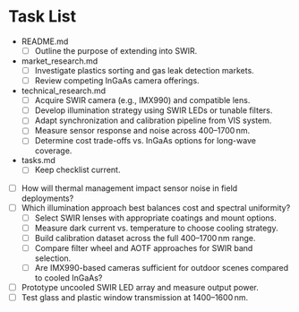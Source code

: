 # Task List

- README.md
  - [ ] Outline the purpose of extending into SWIR.
- market_research.md
  - [ ] Investigate plastics sorting and gas leak detection markets.
  - [ ] Review competing InGaAs camera offerings.
- technical_research.md
  - [ ] Acquire SWIR camera (e.g., IMX990) and compatible lens.
  - [ ] Develop illumination strategy using SWIR LEDs or tunable filters.
  - [ ] Adapt synchronization and calibration pipeline from VIS system.
  - [ ] Measure sensor response and noise across 400–1700 nm.
  - [ ] Determine cost trade-offs vs. InGaAs options for long-wave coverage.
- tasks.md
  - [ ] Keep checklist current.
- [ ] How will thermal management impact sensor noise in field deployments?
- [ ] Which illumination approach best balances cost and spectral uniformity?
  - [ ] Select SWIR lenses with appropriate coatings and mount options.
  - [ ] Measure dark current vs. temperature to choose cooling strategy.
  - [ ] Build calibration dataset across the full 400–1700 nm range.
  - [ ] Compare filter wheel and AOTF approaches for SWIR band selection.
  - [ ] Are IMX990-based cameras sufficient for outdoor scenes compared to cooled InGaAs?
- [ ] Prototype uncooled SWIR LED array and measure output power.
- [ ] Test glass and plastic window transmission at 1400–1600 nm.
